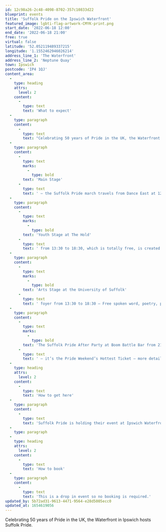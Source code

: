 ```yaml
---
id: 12c98a26-2c48-4098-8702-357c10833d22
blueprint: events
title: 'Suffolk Pride on the Ipswich Waterfront'
featured_image: lgbti-flag-artwork-CMYK-print.png
start_date: '2022-06-18 12:00'
end_date: '2022-06-18 21:00'
free: true
virtual: false
latitude: '52.052119489337215'
longitude: '1.1552462946026214'
address_line_1: 'The Waterfront'
address_line_2: 'Neptune Quay'
town: Ipswich
postcode: 'IP4 1QJ'
content_area:
  -
    type: heading
    attrs:
      level: 2
    content:
      -
        type: text
        text: 'What to expect'
  -
    type: paragraph
    content:
      -
        type: text
        text: "Celebrating 50 years of Pride in the UK, the Waterfront in Ipswich hosts Suffolk Pride. Platforming a wide range of artists from Suffolk and other close-to-home locations which will include Drag, live music, panels and more. \_"
  -
    type: paragraph
    content:
      -
        type: text
        marks:
          -
            type: bold
        text: 'Main Stage'
      -
        type: text
        text: ' – the Suffolk Pride march travels from Dance East at 12:30pm to the Main Stage performances from 13:00 to 20:00. '
  -
    type: paragraph
    content:
      -
        type: text
        marks:
          -
            type: bold
        text: 'Youth Stage at The Hold'
      -
        type: text
        text: ' from 13:30 to 18:30, which is totally free, is created for and co-produced by local young people.'
  -
    type: paragraph
    content:
      -
        type: text
        marks:
          -
            type: bold
        text: 'Arts Stage at the University of Suffolk'
      -
        type: text
        text: ' foyer from 13:30 to 18:30 – Free spoken word, poetry, panel discussions and live art. '
  -
    type: paragraph
    content:
      -
        type: text
        marks:
          -
            type: bold
        text: 'The Suffolk Pride After Party at Boom Battle Bar from 21:00 to 1:30 am'
      -
        type: text
        text: ' – it’s the Pride Weekend’s Hottest Ticket – more details coming soon.'
  -
    type: heading
    attrs:
      level: 2
    content:
      -
        type: text
        text: 'How to get here'
  -
    type: paragraph
    content:
      -
        type: text
        text: 'Suffolk Pride is holding their event at Ipswich Waterfront, IP4 1QJ.'
  -
    type: paragraph
  -
    type: heading
    attrs:
      level: 2
    content:
      -
        type: text
        text: 'How to book'
  -
    type: paragraph
    content:
      -
        type: text
        text: 'This is a drop in event so no booking is required.'
updated_by: 5b72ad31-9613-4471-9564-e28d5005ecc0
updated_at: 1654619056
---
```

Celebrating 50 years of Pride in the UK, the Waterfront in Ipswich hosts Suffolk Pride.